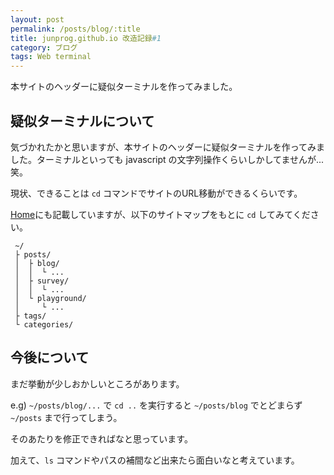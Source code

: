 ```yaml
---
layout: post
permalink: /posts/blog/:title
title: junprog.github.io 改造記録#1
category: ブログ
tags: Web terminal
---
```

本サイトのヘッダーに疑似ターミナルを作ってみました。
<!--more-->

## 疑似ターミナルについて

気づかれたかと思いますが、本サイトのヘッダーに疑似ターミナルを作ってみました。ターミナルといっても javascript の文字列操作くらいしかしてませんが...笑。

現状、できることは `cd` コマンドでサイトのURL移動ができるくらいです。

[Home](https://junprog.github.io/)にも記載していますが、以下のサイトマップをもとに `cd` してみてください。

```
 ~/
 ├ posts/
 │  ├ blog/
 │  │  └ ... 
 │  ├ survey/
 │  │  └ ...
 │  └ playground/
 │     └ ...
 ├ tags/
 └ categories/
```

## 今後について

まだ挙動が少しおかしいところがあります。

e.g) `~/posts/blog/...` で `cd ..` を実行すると `~/posts/blog` でとどまらず `~/posts` まで行ってしまう。

そのあたりを修正できればなと思っています。

加えて、`ls` コマンドやパスの補間など出来たら面白いなと考えています。